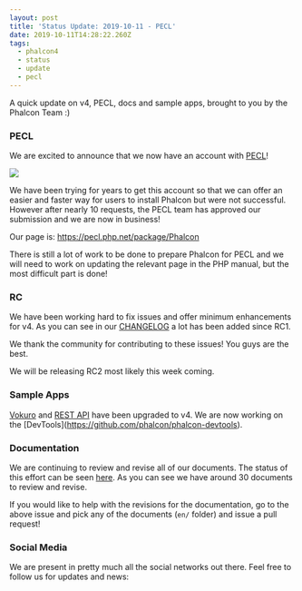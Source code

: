 ```yaml
---
layout: post
title: 'Status Update: 2019-10-11 - PECL'
date: 2019-10-11T14:28:22.260Z
tags:
  - phalcon4
  - status
  - update
  - pecl
---
```

A quick update on v4, PECL, docs and sample apps, brought to you by the Phalcon Team :)

<!--more-->

### PECL

We are excited to announce that we now have an account with [PECL](https://pecl.php.net/)! 

![](/assets/files/groot.gif)

We have been trying for years to get this account so that we can offer an easier and faster way for users to install Phalcon but were not successful. However after nearly 10 requests, the PECL team has approved our submission and we are now in business!

Our page is: <https://pecl.php.net/package/Phalcon>

There is still a lot of work to be done to prepare Phalcon for PECL and we will need to work on updating the relevant page in the PHP manual, but the most difficult part is done!

### RC

We have been working hard to fix issues and offer minimum enhancements for v4. As you can see in our [CHANGELOG](https://github.com/phalcon/cphalcon/blob/4.0.x/CHANGELOG-4.0.md) a lot has been added since RC1.

We thank the community for contributing to these issues! You guys are the best.

We will be releasing RC2 most likely this week coming.

### Sample Apps

[Vokuro](https://github.com/phalcon/vokuro) and [REST API](https://github.com/phalcon/rest-api) have been upgraded to v4. We are now working on the \[DevTools](https://github.com/phalcon/phalcon-devtools).

### Documentation

We are continuing to review and revise all of our documents. The status of this effort can be seen [here](https://github.com/phalcon/docs/issues/2322). As you can see we have around 30 documents to review and revise.

If you would like to help with the revisions for the documentation, go to the above issue and pick any of the documents (`en/` folder) and issue a pull request!

### Social Media

We are present in pretty much all the social networks out there. Feel free to follow us for updates and news:
